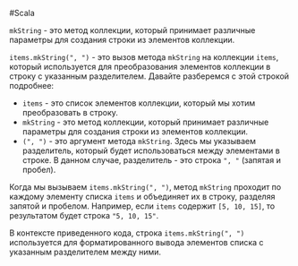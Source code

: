 #Scala 

`mkString` - это метод коллекции, который принимает различные параметры для создания строки из элементов коллекции.

`items.mkString(", ")` - это вызов метода `mkString` на коллекции `items`, который используется для преобразования элементов коллекции в строку с указанным разделителем. Давайте разберемся с этой строкой подробнее:

- `items` - это список элементов коллекции, который мы хотим преобразовать в строку.
- `mkString` - это метод коллекции, который принимает различные параметры для создания строки из элементов коллекции.
- `(", ")` - это аргумент метода `mkString`. Здесь мы указываем разделитель, который будет использоваться между элементами в строке. В данном случае, разделитель - это строка `", "` (запятая и пробел).

Когда мы вызываем `items.mkString(", ")`, метод `mkString` проходит по каждому элементу списка `items` и объединяет их в строку, разделяя запятой и пробелом. Например, если `items` содержит `[5, 10, 15]`, то результатом будет строка `"5, 10, 15"`.

В контексте приведенного кода, строка `items.mkString(", ")` используется для форматированного вывода элементов списка с указанным разделителем между ними.